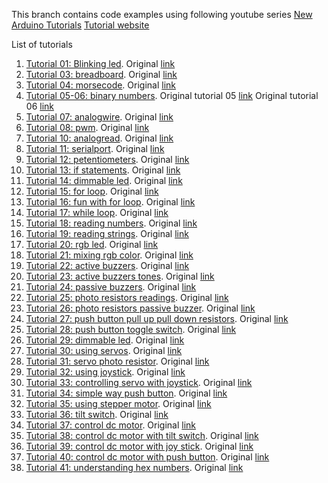 This branch contains code examples using following youtube series
[New Arduino Tutorials](https://www.youtube.com/playlist?list=PLGs0VKk2DiYw-L-RibttcvK-WBZm8WLEP)
[Tutorial website](https://toptechboy.com/arduino-lessons)

List of tutorials
1. [Tutorial 01: Blinking led](./tutorial1-blinkingled). Original [link](https://toptechboy.com/arduino-tutorial-1-getting-started-with-the-arduino-for-beginners/)
2. [Tutorial 03: breadboard](./tutorial3-breadboard/). Original [link](https://toptechboy.com/arduino-tutorial-3-understanding-how-breadboards-work/)
3. [Tutorial 04: morsecode](./tutorial4-morsecode/). Original [link](https://toptechboy.com/arduino-tutorial-4-understanding-arduino-variables/)
4. [Tutorial 05-06: binary numbers](./tutorial5-6-binarynumbers/). Original tutorial 05 [link](https://toptechboy.com/arduino-tutorial-5-understanding-and-working-with-binary-numbers/) Original tutorial 06 [link](https://toptechboy.com/arduino-tutorial-6-build-an-led-binary-counter/)
5. [Tutorial 07: analogwire](./tutorial7-analogwrite/). Original [link](https://toptechboy.com/arduino-tutorial-7-understanding-the-arduino-analog-write-command/)
6. [Tutorial 08: pwm](./tutorial8-pwm/). Original [link](https://toptechboy.com/arduino-tutorial-8-understanding-pulse-width-modulation-pwm-and-the-arduino-analog-write-command/)
7. [Tutorial 10: analogread](./tutorial10-analogread/). Original [link](https://toptechboy.com/arduino-tutorial-10-understanding-how-to-read-analog-voltage-using-analogread-command/)
8. [Tutorial 11: serialport](./tutorial11-serialport/). Original [link](https://toptechboy.com/arduino-tutorial-11-understanding-the-arduino-serial-port-and-print-commands/)
9. [Tutorial 12: petentiometers](./tutorial12-potentiometers/). Original [link](https://toptechboy.com/arduino-tutorial-12-understanding-potentiometers/)
10. [Tutorial 13: if statements](./tutorial13-ifstatements/). Original [link](https://toptechboy.com/arduino-tutorial-13-understanding-arduino-if-statements/)
11. [Tutorial 14: dimmable led](./tutorial14-dimmable-led/). Original [link](https://toptechboy.com/arduino-tutorial-14-dimmable-led-project/)
12. [Tutorial 15: for loop](./tutorial15-forloop/). Original [link](https://toptechboy.com/arduino-tutorial-15-understanding-arduino-for-loops/)
13. [Tutorial 16: fun with for loop](./tutorial16-fun-with-for-loop/). Original [link](https://toptechboy.com/arduino-tutorial-16-fun-with-arduino-for-loops/)
14. [Tutorial 17: while loop](./tutorial17-while-loop/). Original [link](https://toptechboy.com/arduino-tutorial-17-understanding-arduino-while-loops/)
15. [Tutorial 18: reading numbers](./tutorial18-readnumber/). Original [link](https://toptechboy.com/arduino-tutorial-18-reading-numbers-from-the-serial-monitor/)
16. [Tutorial 19: reading strings](./tutorial19-readstring/). Original [link](https://toptechboy.com/arduino-tutorial-19-reading-strings-from-the-serial-monitor/)
17. [Tutorial 20: rgb led](./tutorial20-rgb-led/). Original [link](https://toptechboy.com/arduino-tutorial-20-understanding-rgb-leds/)
18. [Tutorial 21: mixing rgb color](./tutorial21-mixing-rgb-color/). Original [link](https://toptechboy.com/arduino-tutorial-21-understanding-and-mixing-primary-colors-with-an-rgb-led/)
19. [Tutorial 22: active buzzers](./tutorial22-active-buzzers/). Original [link](https://toptechboy.com/arduino-tutorial-22-understanding-and-using-active-buzzers-to-add-sound-to-your-project/)
20. [Tutorial 23: active buzzers tones](./tutorial23-chaning-tone-active-buzzer/). Original [link](https://toptechboy.com/arduino-tutorial-23-changing-tone-of-an-active-buzzer/)
21. [Tutorial 24: passive buzzers](./tutorial24-passive-buzzer/). Original [link](https://toptechboy.com/arduino-tutorial-24-understanding-passive-buzzers/)
22. [Tutorial 25: photo resistors readings](./tutorial25-photoresistor-reading/). Original [link](https://toptechboy.com/arduino-tutorial-25-understanding-photoresistors-and-photo-detectors/)
23. [Tutorial 26: photo resistors passive buzzer](./tutorial26-photoresistor-passivebuzzer/). Original [link](https://toptechboy.com/arduino-tutorial-26-more-fun-with-photo-resistors/)
24. [Tutorial 27: push button pull up pull down resistors](./tutorial27-pushbutton-pullup-pulldown-resistor/). Original [link](https://toptechboy.com/arduino-tutorial-27-understanding-pushbuttons-and-pull-up-and-pull-down-resistors/)
25. [Tutorial 28: push button toggle switch](./tutorial28-pushbutton-toggleswitch/). Original [link](https://toptechboy.com/arduino-tutorial-28-using-a-pushbutton-as-a-toggle-switch/)
26. [Tutorial 29: dimmable led](./tutorial29-pushbutton-dimable-led/). Original [link](https://toptechboy.com/arduino-tutorial-29-using-push-buttons-to-create-dimmable-led/)
27. [Tutorial 30: using servos](./tutorial30-usingservos/). Original [link](https://toptechboy.com/arduino-tutorial-30-understanding-and-using-servos-in-projects/)
28. [Tutorial 31: servo photo resistor](./tutorial31-servo-photo-resistor-project/). Original [link](https://toptechboy.com/arduino-tutorial-31-using-servo-in-a-simple-project/)
29. [Tutorial 32: using joystick](./tutorial32-using-joystick/). Original [link](https://toptechboy.com/arduino-tutorial-32-understanding-and-using-joysticks-in-a-project/)
30. [Tutorial 33: controlling servo with joystick](./tutorial33-controlling-servo-with-joystick/). Original [link](https://toptechboy.com/arduino-tutorial-33-understanding-how-to-control-servos-with-a-joystick/)
31. [Tutorial 34: simple way push button](./tutorial34-simple-way-use-pushbutton-switch/). Original [link](https://toptechboy.com/arduino-tutorial-34-simplest-way-to-use-a-pushbutton-switch/)
32. [Tutorial 35: using stepper motor](./tutorial35-how-to-use-stepper-motor/). Original [link](https://toptechboy.com/arduino-tutorial-35-understanding-how-to-use-a-stepper-motor/)
33. [Tutorial 36: tilt switch](./tutorial36-tilt-switches/). Original [link](https://toptechboy.com/arduino-tutorial-36-understanding-how-to-use-tilt-switches-in-your-projects/)
34. [Tutorial 37: control dc motor](./tutorial37-control-dc-motor/). Original [link](https://toptechboy.com/arduino-tutorial-37-understanding-how-to-control-dc-motors-in-projects/)
35. [Tutorial 38: control dc motor with tilt switch](./tutorial38-dc-motor-tilt-switch/). Original [link](https://toptechboy.com/arduino-tutorial-38-using-a-tilt-switch-cut-off-with-a-dc-motor/)
36. [Tutorial 39: control dc motor with joy stick](./tutorial39-controlling-dc-motor-joystick/). Original [link](https://toptechboy.com/arduino-tutorial-39-using-a-joystick-to-control-dc-motor-speed-and-direction/)
37. [Tutorial 40: control dc motor with push button](./tutorial40-controlling-dc-motor-pushbutton/). Original [link](https://toptechboy.com/arduino-tutorial-40-controlling-dc-motor-speed-and-direction-with-pushbuttons/)
38. [Tutorial 41: understanding hex numbers](./tutorial41-understand-hex-number/). Original [link](https://toptechboy.com/arduino-tutorial-41-understanding-hexadecimal-numbers-and-why-they-are-important/)


